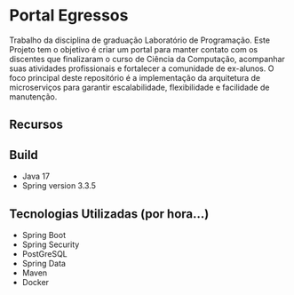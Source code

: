 # Portal Egressos 

Trabalho da disciplina de graduação Laboratório de Programação. 
Este Projeto tem o objetivo é criar um portal para manter contato com os discentes que finalizaram o curso 
de Ciência da Computação, acompanhar suas atividades profissionais e fortalecer a comunidade 
de ex-alunos. O foco principal deste repositório é a implementação da arquitetura de microserviços 
para garantir escalabilidade, flexibilidade e facilidade de manutenção.

## Recursos

## Build
- Java 17
- Spring version 3.3.5

## Tecnologias Utilizadas (por hora...)
- Spring Boot
- Spring Security
- PostGreSQL
- Spring Data 
- Maven
- Docker

